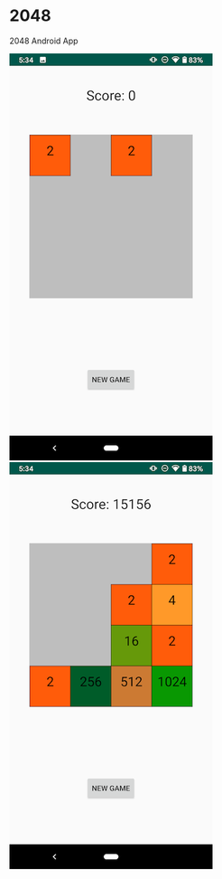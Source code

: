# 2048
2048 Android App

![alt text](https://github.com/cbeemers/2048/blob/master/screenshots/gameStart.png) ![alt text](https://github.com/cbeemers/2048/blob/master/screenshots/activeGame.png ) 

